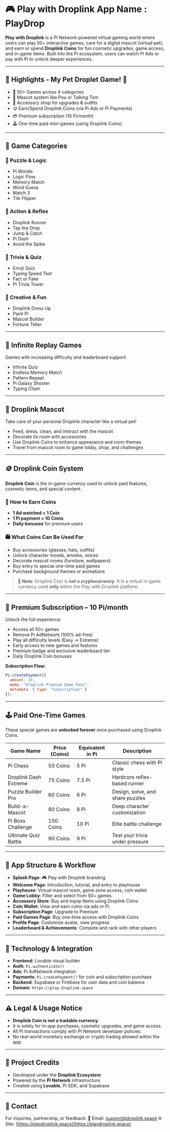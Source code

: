 
# 🎮 Play with Droplink App Name : PlayDrop

**Play with Droplink** is a Pi Network-powered virtual gaming world where users can play 50+ interactive games, care for a digital mascot (virtual pet), and earn or spend **Droplink Coins** for fun cosmetic upgrades, game access, and in-game items. Built into the Pi ecosystem, users can watch Pi Ads or pay with Pi to unlock deeper experiences.

---

## 🌟 Highlights - My Pet Droplet Game! 🐾
- 🧩 50+ Games across 4 categories
- 🐾 Mascot system like Pou or Talking Tom
- 🧢 Accessory shop for upgrades & outfits
- 🪙 Earn/Spend Droplink Coins (via Pi Ads or Pi Payments)
- 💳 Premium subscription (10 Pi/month)
- 🕹️ One-time paid mini-games (using Droplink Coins)

---

## 🧠 Game Categories

### 🧩 Puzzle & Logic
- Pi Wordle
- Logic Flow
- Memory Match
- Word Guess
- Match 3
- Tile Flipper

### 🚀 Action & Reflex
- Droplink Runner
- Tap the Drop
- Jump & Catch
- Pi Dash
- Avoid the Spike

### 🧠 Trivia & Quiz
- Emoji Quiz
- Typing Speed Test
- Fact or Fake
- Pi Trivia Tower

### 🎨 Creative & Fun
- Droplink Dress Up
- Paint Pi
- Mascot Builder
- Fortune Teller

---

## 🔁 Infinite Replay Games

Games with increasing difficulty and leaderboard support:
- Infinite Quiz
- Endless Memory Match
- Pattern Repeat
- Pi Galaxy Shooter
- Typing Chain

---

## 🐾 Droplink Mascot

Take care of your personal Droplink character like a virtual pet!

- Feed, dress, clean, and interact with the mascot
- Decorate its room with accessories
- Use Droplink Coins to enhance appearance and room themes
- Travel from mascot room to game lobby, shop, and challenges

---

## 🪙 Droplink Coin System

**Droplink Coin** is the in-game currency used to unlock paid features, cosmetic items, and special content.

### 🎥 How to Earn Coins
- **1 Ad watched = 1 Coin**
- **1 Pi payment = 10 Coins**
- **Daily bonuses** for premium users

### 🛍️ What Coins Can Be Used For
- Buy accessories (glasses, hats, outfits)
- Unlock character moods, emotes, voices
- Decorate mascot rooms (furniture, wallpapers)
- Buy entry to special one-time paid games
- Purchase background themes or animations

> 🛑 **Note**: Droplink Coin is **not a cryptocurrency**. It is a virtual in-game currency used **only** within the Play with Droplink platform.

---

## 💎 Premium Subscription – 10 Pi/month

Unlock the full experience:

- Access all 50+ games
- Remove Pi AdNetwork (100% ad-free)
- Play all difficulty levels (Easy → Extreme)
- Early access to new games and features
- Premium badge and exclusive leaderboard tier
- Daily Droplink Coin bonuses

**Subscription Flow:**
```js
Pi.createPayment({
  amount: 10,
  memo: "Droplink Premium Game Pass",
  metadata: { type: "subscription" }
});
````

---

## 🕹️ Paid One-Time Games

These special games are **unlocked forever** once purchased using Droplink Coins.

| Game Name             | Price (Coins) | Equivalent in Pi | Description                      |
| --------------------- | ------------- | ---------------- | -------------------------------- |
| Pi Chess              | 50 Coins      | 5 Pi             | Classic chess with Pi style      |
| Droplink Dash Extreme | 75 Coins      | 7.5 Pi           | Hardcore reflex-based runner     |
| Puzzle Builder Pro    | 60 Coins      | 6 Pi             | Design, solve, and share puzzles |
| Build-a-Mascot        | 80 Coins      | 8 Pi             | Deep character customization     |
| Pi Boss Challenge     | 100 Coins     | 10 Pi            | Elite battle challenge           |
| Ultimate Quiz Battle  | 90 Coins      | 9 Pi             | Test your trivia under pressure  |

---

## 🧭 App Structure & Workflow

* **Splash Page**: 🎮 Play with Droplink branding
* **Welcome Page**: Introduction, tutorial, and entry to playhouse
* **Playhouse**: Virtual mascot room, game zone access, coin wallet
* **Game Lobby**: Filter and select from 50+ games
* **Accessory Store**: Buy and equip items using Droplink Coins
* **Coin Wallet**: View and earn coins via ads or Pi
* **Subscription Page**: Upgrade to Premium
* **Paid Games Page**: Buy one-time access with Droplink Coins
* **Profile Page**: Customize avatar, view progress
* **Leaderboard & Achievements**: Compete and rank with other players

---

## 🔐 Technology & Integration

* **Frontend**: Lovable visual builder
* **Auth**: `Pi.authenticate()`
* **Ads**: Pi AdNetwork integration
* **Payments**: `Pi.createPayment()` for coin and subscription purchase
* **Backend**: Supabase or Firebase for user data and coin balance
* **Domain**: `https://play.droplink.space`

---

## ⚠️ Legal & Usage Notice

* **Droplink Coin is not a tradable currency**.
* It is solely for in-app purchases, cosmetic upgrades, and game access.
* All Pi transactions comply with Pi Network developer policies.
* No real-world monetary exchange or crypto trading allowed within the app.

---

## 📍 Project Credits

* Developed under the **Droplink Ecosystem**
* Powered by the **Pi Network** infrastructure
* Created using **Lovable**, Pi SDK, and Supabase

---

## 📣 Contact

For inquiries, partnership, or feedback:
📧 Email: [support@droplink.space](mailto:support@laydroplink.space)
🌐 Site: [https://playdroplink.space](https://playdroplink.space)


